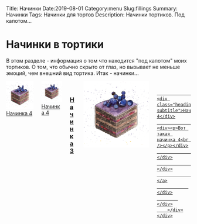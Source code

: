 Title: Начинки 
Date:2019-08-01
Category:menu
Slug:fillings
Summary: Начинки
Tags: Начинки для тортов
Description: Начинки тортиков. Под капотом...

<h1 class='title is-4 '>
    <span>
        Начинки в тортики
    </span>
</h1>

В этом разделе - информация о том что находится "под капотом" моих тортиков. О том, что обычно скрыто от глаз, но вызывает не меньше эмоций, чем внешний вид тортика. Итак - начинки...

<div class="is-hidden-print margin-top-xl">
    <div class="columns is-1 is-multiline">
        <div class="column is-half-tablet is-one-third-desktop">
            <div class="card is-fullwidth is-fullheight  has-light-bg is-border-rounded-s-r">
                <div class="card-content is-paddingless">
                    <a href="#">
                        <div class="columns is-mobile is-gapless">
                            <div class="column is-fullwidth">
                                    <img src="/extra/img/fill/cherrychok02.jpg" class="img-responsive float-left mr-8 padding-s is-border-rounded-n-r" alt="">
                                    <div class="heading subtitle">Начинка 4</div>
                            </div>
                        </div>
                    </a>
                </div>
            </div>
        </div>
        <div class="column is-half-tablet is-one-third-desktop">
            <div class="card is-fullwidth is-fullheight  has-light-bg is-border-rounded-s-r">
                <div class="card-content is-paddingless">
                    <a href="#">
                        <div class="columns is-mobile is-gapless">
                            <div class="column is-fullwidth">
                                <img src="/extra/img/fill/cherrychok03.jpg" class="img-responsive float-left mr-8 padding-s is-border-rounded-n-r" alt="">
                                <div class="heading subtitle">Начинка 4</div>
                            </div>
                        </div>
                    </a>
                </div>
            </div>
        </div>
        <div class="column is-half-tablet is-one-third-desktop">
            <div class="card is-fullwidth is-fullheight  has-light-bg is-border-rounded-s-r">
                <div class="card-content is-paddingless">
                    <a href="#">
                        <div class="columns is-mobile is-gapless">
                            <div class="column is-fullwidth">
                                <img src="/extra/img/fill/thumb/cherrychok02-t  .jpg" class="img-responsive float-left mr-2 padding-s is-border-rounded-n-r" alt="">
                                <h3 class="title is-5">Начинка 3</h3>
                            </div>
                        </div>
                    </a>
                </div>
            </div>
        </div>
        <div class="column is-half-tablet is-one-third-desktop">
            <div class="card is-fullwidth is-fullheight  has-light-bg is-border-rounded-s-r">
                <div class="card-content is-paddingless">
                    <a href="#">
                        <div class="columns is-mobile is-gapless">
                            <div class="column is-one-quarter-desktop is-one-quarter-tablet is-one-third-mobile">
                                <img src="/extra/img/cherrychok.jpg" class="img-responsive float-left mr-4 padding-s is-border-rounded-n-r" alt="">
                            </div>
                            <div class="column is-fullwidth">
                                <h3 class="title is-5"></h3>
            
                                <div class="heading subtitle">Начинка 4</div>
                                <div><p>Вот такая начинка 4<br /></p></div>
                            </div>
                        </div>
                    </a>
                </div>
            </div>
        </div>
    </div>
</div>

